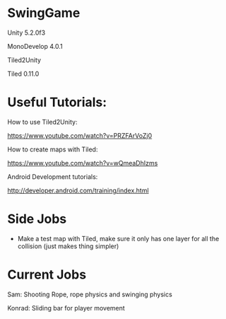 # SwingGame

Unity 5.2.0f3

MonoDevelop 4.0.1

Tiled2Unity

Tiled 0.11.0


# Useful Tutorials:

How to use Tiled2Unity:

https://www.youtube.com/watch?v=PRZFArVoZj0

How to create maps with Tiled:

https://www.youtube.com/watch?v=wQmeaDhIzms

Android Development tutorials:

http://developer.android.com/training/index.html

# Side Jobs

- Make a test map with Tiled, make sure it only has one layer for all the collision (just makes thing simpler)

# Current Jobs

Sam: Shooting Rope, rope physics and swinging physics

Konrad: Sliding bar for player movement
